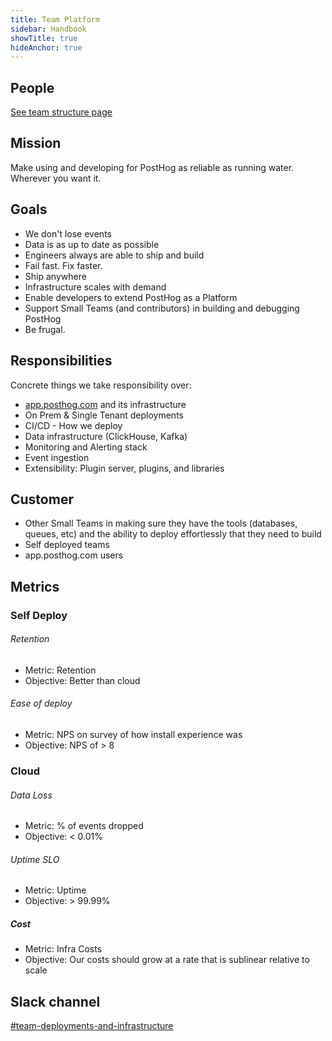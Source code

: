 ```yaml
---
title: Team Platform
sidebar: Handbook
showTitle: true
hideAnchor: true
---
```


## People

[See team structure page](/handbook/people/team-structure/team-structure)

## Mission

Make using and developing for PostHog as reliable as running water. Wherever you want it.

## Goals 

- We don't lose events
- Data is as up to date as possible
- Engineers always are able to ship and build
- Fail fast. Fix faster.
- Ship anywhere
- Infrastructure scales with demand
- Enable developers to extend PostHog as a Platform
- Support Small Teams (and contributors) in building and debugging PostHog
- Be frugal.

## Responsibilities
Concrete things we take responsibility over:

- [app.posthog.com](https://app.posthog.com) and its infrastructure
- On Prem & Single Tenant deployments
- CI/CD - How we deploy
- Data infrastructure (ClickHouse, Kafka)
- Monitoring and Alerting stack
- Event ingestion
- Extensibility: Plugin server, plugins, and libraries

## Customer

- Other Small Teams in making sure they have the tools (databases, queues, etc) and the ability to deploy effortlessly that they need to build
- Self deployed teams
- app.posthog.com users

## Metrics

### Self Deploy 
###### Retention 
- Metric: Retention
- Objective: Better than cloud
###### Ease of deploy 
- Metric: NPS on survey of how install experience was
- Objective: NPS of > 8
### Cloud
###### Data Loss
- Metric: % of events dropped 
- Objective: < 0.01%
###### Uptime SLO 
- Metric: Uptime
- Objective: > 99.99%
##### Cost 
- Metric: Infra Costs 
- Objective: Our costs should grow at a rate that is sublinear relative to scale

## Slack channel

[#team-deployments-and-infrastructure](https://posthog.slack.com/messages/team-deployments-and-infrastructure)
